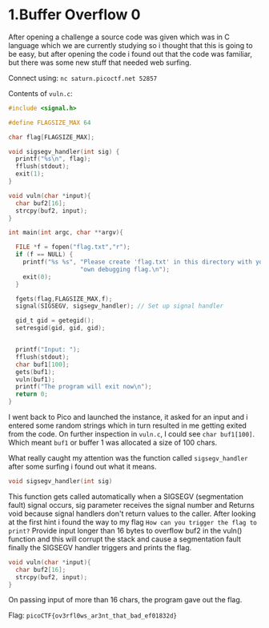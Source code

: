 # 1.Buffer Overflow 0  

After opening a challenge a source code was given which  was in C language which we are currently studying so i thought that this is going to be easy,
but after opening the code i found out that the code was familiar, but there was some new stuff that needed web surfing.


Connect using:
`nc saturn.picoctf.net 52857`


Contents of `vuln.c`:
```C
#include <signal.h>

#define FLAGSIZE_MAX 64

char flag[FLAGSIZE_MAX];

void sigsegv_handler(int sig) {
  printf("%s\n", flag);
  fflush(stdout);
  exit(1);
}

void vuln(char *input){
  char buf2[16];
  strcpy(buf2, input);
}

int main(int argc, char **argv){

  FILE *f = fopen("flag.txt","r");
  if (f == NULL) {
    printf("%s %s", "Please create 'flag.txt' in this directory with your",
                    "own debugging flag.\n");
    exit(0);
  }

  fgets(flag,FLAGSIZE_MAX,f);
  signal(SIGSEGV, sigsegv_handler); // Set up signal handler

  gid_t gid = getegid();
  setresgid(gid, gid, gid);


  printf("Input: ");
  fflush(stdout);
  char buf1[100];
  gets(buf1);
  vuln(buf1);
  printf("The program will exit now\n");
  return 0;
}
```

I went back to Pico and launched the instance, it asked for an input and i entered some random strings which in turn resulted in me getting exited from the code.
On further inspection in `vuln.c`, I could see `char buf1[100]`. Which meant `buf1` or buffer 1 was allocated a size of 100 chars. 

What really caught my attention was the function called `sigsegv_handler` after some surfing i found out what it means.
```c
void sigsegv_handler(int sig)
```
This function gets called automatically when a SIGSEGV (segmentation fault) signal occurs, sig parameter receives the signal number and Returns void because signal handlers don't return values to the caller.
After looking at the first hint i found the way to my flag
`How can you trigger the flag to print?`
Provide input longer than 16 bytes to overflow buf2 in the vuln() function and this will corrupt the stack and cause a segmentation fault finally the SIGSEGV handler triggers and prints the flag.

```c
void vuln(char *input){
  char buf2[16];
  strcpy(buf2, input);
}
```
On passing input of more than 16 chars, the program gave out the flag. 


Flag: `picoCTF{ov3rfl0ws_ar3nt_that_bad_ef01832d}`


